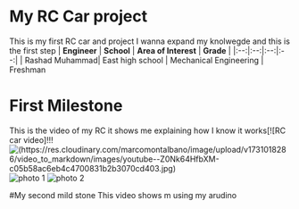 # My RC Car project
This is my first RC car and project I wanna expand my knolwegde and this is the first step
| **Engineer** | **School** | **Area of Interest** | **Grade** |
|:--:|:--:|:--:|:--:|
| Rashad Muhammad| East high school | Mechanical Engineering | Freshman 






# First Milestone


This is the video of my RC it shows me explaining how I know it works[![RC car video]!!! 
 ![(https://res.cloudinary.com/marcomontalbano/image/upload/v1731018286/video_to_markdown/images/youtube--Z0Nk64HfbXM-c05b58ac6eb4c4700831b2b3070cd403.jpg)](https://www.youtube.com/watch?v=Z0Nk64HfbXM "RC car video")
![photo 1](https://live.staticflickr.com/65535/54185974689_a96b30ae6b_n.jpg)
![photo 2](https://live.staticflickr.com/65535/54185974694_9f16b40fd4_n.jpg)


#My second mild stone 
This video shows m using my arudino 

